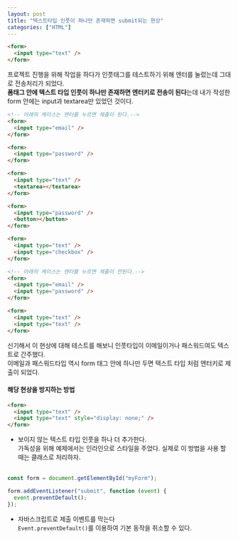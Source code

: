 ```yaml
---
layout: post
title: "텍스트타입 인풋이 하나만 존재하면 submit되는 현상"
categories: ["HTML"]
---
```


```html
<form>
  <input type="text" />
</form>
```

프로젝트 진행을 위해 작업을 하다가 인풋태그를 테스트하기 위해 엔터를 눌렀는데 그대로 전송처리가 되었다.  
**폼태그 안에 텍스트 타입 인풋이 하나만 존재하면 엔터키로 전송이 된다**는데 내가 작성한 form 안에는 input과 textarea만 있었던 것이다.

```html
<!-- 아래의 케이스는 엔터를 누르면 제출이 된다.-->
<form>
  <input type="email" />
</form>

<form>
  <input type="password" />
</form>

<form>
  <input type="text" />
  <textarea></textarea>
</form>

<form>
  <input type="password" />
  <button></button>
</form>

<form>
  <input type="text" />
  <input type="checkbox" />
</form>

<!-- 아래의 케이스는 엔터를 누르면 제출이 안된다.-->
<form>
  <input type="email" />
  <input type="password" />
</form>

<form>
  <input type="text" />
  <input type="text" />
</form>
```

신기해서 이 현상에 대해 테스트를 해보니 인풋타입이 이메일이거나 패스워드여도 텍스트로 간주했다.  
이메일과 패스워드타입 역시 form 태그 안에 하나만 두면 텍스트 타입 처럼 엔터키로 제출이 되었다.

#### 해당 현상을 방지하는 방법

```html
<form>
  <input type="text" />
  <input type="text" style="display: none;" />
</form>
```

- 보이지 않는 텍스트 타입 인풋을 하나 더 추가한다.  
  가독성을 위해 예제에서는 인라인으로 스타일을 주었다. 실제로 이 방법을 사용 할 때는 클래스로 처리하자. <br><br>

```js
const form = document.getElementById("myForm");

form.addEventListener("submit", function (event) {
  event.preventDefault();
});
```

- 자바스크립트로 제출 이벤트를 막는다  
  `Event.preventDefault()`를 이용하여 기본 동작을 취소할 수 있다.
